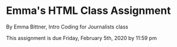 # Emma's HTML Class Assignment

By Emma Bittner, Intro Coding for Journalists class

This assignment is due Friday, February 5th, 2020 by 11:59 pm

